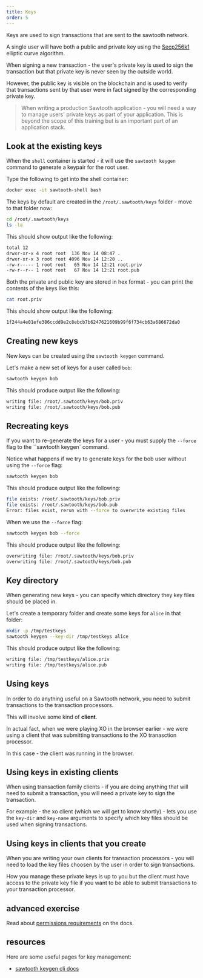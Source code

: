 ```yaml
---
title: Keys
order: 5
---
```


Keys are used to sign transactions that are sent to the sawtooth network.

A single user will have both a public and private key using the [Secp256k1](https://en.bitcoin.it/wiki/Secp256k1) elliptic curve algorithm.

When signing a new transaction - the user's private key is used to sign the transaction but that private key is never seen by the outside world.

However, the public key is visible on the blockchain and is used to verify that transactions sent by that user were in fact signed by the corresponding private key.

> When writing a production Sawtooth application - you will need a way to manage users' private keys as part of your application.  This is beyond the scope of this training but is an important part of an application stack.

## Look at the existing keys

When the `shell` container is started - it will use the `sawtooth keygen` command to generate a keypair for the root user.

Type the following to get into the shell container:

```bash
docker exec -it sawtooth-shell bash
```

The keys by default are created in the `/root/.sawtooth/keys` folder - move to that folder now:

```bash
cd /root/.sawtooth/keys
ls -la
```

This should show output like the following:

```bash
total 12
drwxr-xr-x 4 root root  136 Nov 14 08:47 .
drwxr-xr-x 3 root root 4096 Nov 14 12:20 ..
-rw-r----- 1 root root   65 Nov 14 12:21 root.priv
-rw-r--r-- 1 root root   67 Nov 14 12:21 root.pub
```

Both the private and public key are stored in hex format - you can print the contents of the keys like this:

```bash
cat root.priv
```

This should show output like the following:

```bash
1f244a4e01efe386ccdd9e2c8ebcb7b6247621609b99f6f734cb63a686672da0
```

## Creating new keys

New keys can be created using the `sawtooth keygen` command.

Let's make a new set of keys for a user called `bob`:

```bash
sawtooth keygen bob
```

This should produce output like the following:

```bash
writing file: /root/.sawtooth/keys/bob.priv
writing file: /root/.sawtooth/keys/bob.pub
```

## Recreating keys

If you want to re-generate the keys for a user - you must supply the `--force` flag to the ``sawtooth keygen` command.

Notice what happens if we try to generate keys for the bob user without using the `--force` flag:

```bash
sawtooth keygen bob
```

This should produce output like the following:

```bash
file exists: /root/.sawtooth/keys/bob.priv
file exists: /root/.sawtooth/keys/bob.pub
Error: files exist, rerun with --force to overwrite existing files
```

When we use the `--force` flag:

```bash
sawtooth keygen bob --force
```

This should produce output like the following:

```bash
overwriting file: /root/.sawtooth/keys/bob.priv
overwriting file: /root/.sawtooth/keys/bob.pub
```

## Key directory

When generating new keys - you can specify which directory they key files should be placed in.

Let's create a temporary folder and create some keys for `alice` in that folder:

```bash
mkdir -p /tmp/testkeys
sawtooth keygen --key-dir /tmp/testkeys alice
```

This should produce output like the following:

```bash
writing file: /tmp/testkeys/alice.priv
writing file: /tmp/testkeys/alice.pub
```

## Using keys

In order to do anything useful on a Sawtooth network, you need to submit transactions to the transaction processors.

This will involve some kind of **client**.

In actual fact, when we were playing XO in the browser earlier - we were using a client that was submitting transactions to the XO tranasction processor.

In this case - the client was running in the browser.

## Using keys in existing clients

When using transaction family clients - if you are doing anything that will need to submit a transaction, you will need a private key to sign the transaction.

For example - the xo client (which we will get to know shortly) - lets you use the `key-dir` and `key-name` arguments to specify which key files should be used when signing transactions.

## Using keys in clients that you create

When you are writing your own clients for transaction processors - you will need to load the key files choosen by the user in order to sign transactions.

How you manage these private keys is up to you but the client must have access to the private key file if you want to be able to submit transactions to your transaction processor.

## advanced exercise

Read about [permissions requirements](https://sawtooth.hyperledger.org/docs/core/releases/1.0/architecture/permissioning_requirement.html#permissioning-requirements) on the docs.

## resources

Here are some useful pages for key management:

 * [sawtooth keygen cli docs](https://sawtooth.hyperledger.org/docs/core/releases/1.0/cli/sawtooth.html#sawtooth-keygen)
 
